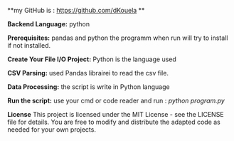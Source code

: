 **my GitHub is : https://github.com/dKouela
**

**Backend Language:** python

**Prerequisites:** pandas and python
the programm when run will try to install if not installed.

**Create Your File I/O Project:** Python is the language used

**CSV Parsing:** used Pandas librairei to read the csv file.

**Data Processing:**  the script is write in Python language

**Run the script:** use your cmd or code reader and run : *python program.py*

**License**
This project is licensed under the MIT License - see the LICENSE file for details. You are free to modify and distribute the adapted code as needed for your own projects.
